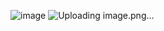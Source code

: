 ![image](https://github.com/user-attachments/assets/c26d9a42-173a-45ff-b11c-fd0e0d0f1551)
![Uploading image.png…]()
